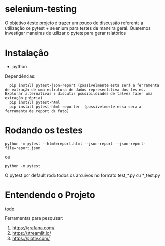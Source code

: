 # selenium-testing
O objetivo deste projeto é trazer um pouco de discussão referente a utilização de pytest + selenium para testes de maneira geral. Queremos investigar maneiras de utilizar o pytest para gerar relatórios 

# Instalação
+ python

Dependências:

      pip install pytest-json-report (possivelmente esta será a ferramenta de extração de uma estrutura de dados representativa dos testes. Explorar alternativas e discutir possibildiades de talvez fazer uma extração própria)
      pip install pytest-html
      pip install pytest-html-reporter  (possivelmente essa sera a ferramenta de report de fato)

# Rodando os testes

    python -m pytest --html=report.html --json-report --json-report-file=report.json
ou

    python -m pytest

O pytest por default roda todos os arquivos no formato test_*.py ou *_test.py


# Entendendo o Projeto
todo

Ferramentas para pesquisar:
1. https://grafana.com/
2. https://streamlit.io/
3. https://plotly.com/
